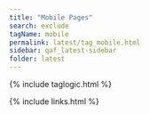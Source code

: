```yaml
---
title: "Mobile Pages"
search: exclude
tagName: mobile
permalink: latest/tag_mobile.html
sidebar: qaf_latest-sidebar
folder: latest
---
```

{% include taglogic.html %}

{% include links.html %}
